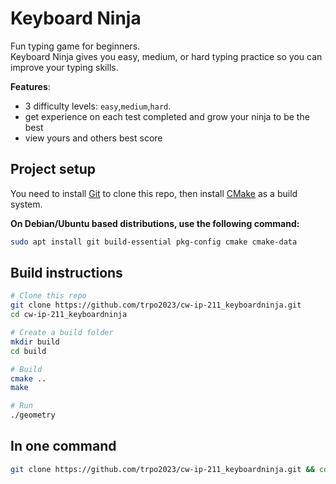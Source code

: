 # Keyboard Ninja 

Fun typing game for beginners.</br> 
Keyboard Ninja gives you easy, medium, or hard typing practice so you can improve your typing skills. </br>

**Features**:

- 3 difficulty levels: `easy`,`medium`,`hard`.
- get experience on each test completed and grow your ninja to be the best
- view yours and others best score

## Project setup

You need to install [Git][] to clone this repo, then install [CMake][] as a build system.</br>

**On Debian/Ubuntu based distributions, use the following command:**

```sh
sudo apt install git build-essential pkg-config cmake cmake-data
```

## Build instructions
```sh
# Clone this repo
git clone https://github.com/trpo2023/cw-ip-211_keyboardninja.git
cd cw-ip-211_keyboardninja

# Create a build folder
mkdir build
cd build

# Build
cmake ..
make

# Run
./geometry
```

## In one command
```sh
git clone https://github.com/trpo2023/cw-ip-211_keyboardninja.git && cd cw-ip-211_keyboardninja && mkdir build && cd build && cmake .. && make
```

[CMake]: https://cmake.org
[Git]: https://git-scm.com
